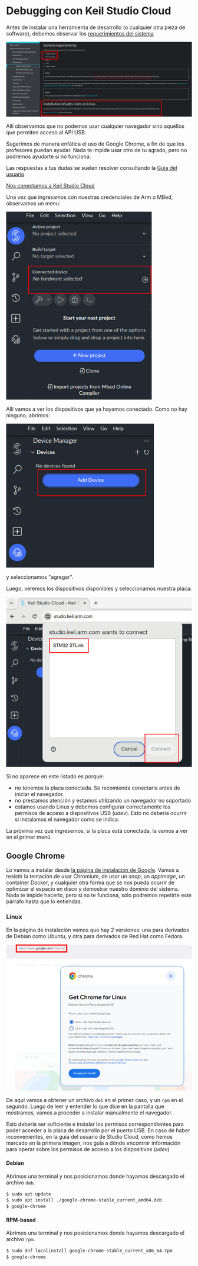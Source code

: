 # Debugging con Keil Studio Cloud

Antes de instalar una herramienta de desarrollo (o cualquier otra pieza de software), debemos observar los [requerimientos del sistema](https://developer.arm.com/documentation/102497/1-7/Prerequisites/System-requirements)

![](reqs.png)

Allí observamos que no podemos usar cualquier navegador sino aquéllos que permiten acceso al API USB.

Sugerimos de manera enfática el uso de Google Chrome, a fin de que los profesores puedan ayudar. Nada te impide usar otro de tu agrado, pero no podremos ayudarte si no funciona.

Las respuestas a tus dudas se suelen resolver consultando la [Guía del usuario](https://developer.arm.com/documentation/102497/1-7/)

[Nos conectamos a Keil Studio Cloud](https://studio.keil.arm.com/)

Una vez que ingresamos con nuestras credenciales de Arm o MBed, observamos un menu:

![](menu.png)

Allí vamos a ver los dispositivos que ya hayamos conectado. Como no hay ninguno, abrimos:

![](add.png)

y seleccionamos "agregar".

Luego, veremos los dispositivos disponibles y seleccionamos nuestra placa:

![](devices.png)

Si no aparece en este listado es porque:

- no tenemos la placa conectada. Se recomienda conectarla antes de iniciar el navegador.
- no prestamos atención y estamos utilizando un navegador no soportado
- estamos usando Linux y debemos configurar correctamente los permisos de acceso a dispositivos USB (_udev_). Esto no debería ocurrir si instalamos el navegador como se indica.

La próxima vez que ingresemos, si la placa está conectada, la vamos a ver en el primer menú.

## Google Chrome

Lo vamos a instalar desde [la página de instalación de Google](https://chrome.google.com/).
Vamos a resistir la tentación de usar Chromium, de usar un _snap_, un _appimage_, un container Docker, y cualquier otra forma que se nos pueda ocurrir de optimizar el espacio en disco y demostrar nuestro dominio del sistema. Nada te impide hacerlo, pero si no te funciona, sólo podremos repetirte este párrafo hasta que lo entiendas.

### Linux

En la página de instalación vemos que hay 2 versiones: una para derivados de Debian como Ubuntu, y otra para derivados de Red Hat como Fedora.

![](download.png)

De aquí vamos a obtener un archivo `deb` en el primer caso, y un `rpm` en el segundo. Luego de leer y entender lo que dice en la pantalla que mostramos, vamos a proceder a instalar manualmente el navegador.

Esto debería ser suficiente e instalar los permisos correspondientes para poder acceder a la placa de desarrollo por el puerto USB.
En caso de haber inconvenientes, en la guía del usuario de Studio Cloud, como hemos marcado en la primera imagen, nos guía a dónde encontrar información para operar sobre los permisos de acceso a los dispositivos (_udev_)

#### Debian

Abrimos una terminal y nos posicionamos donde hayamos descargado el archivo `deb`.

```sh
$ sudo apt update
$ sudo apt install ./google-chrome-stable_current_amd64.deb 
$ google-chrome
```

#### RPM-based

Abrimos una terminal y nos posicionamos donde hayamos descargado el archivo `rpm`.

```sh
$ sudo dnf localinstall google-chrome-stable_current_x86_64.rpm
$ google-chrome
```
